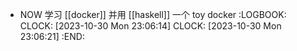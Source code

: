 - NOW 学习 [[docker]] 并用 [[haskell]] 一个 toy docker
  :LOGBOOK:
  CLOCK: [2023-10-30 Mon 23:06:14]
  CLOCK: [2023-10-30 Mon 23:06:21]
  :END: